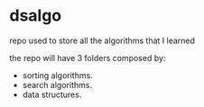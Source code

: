 # dsalgo

repo used to store all the algorithms that I learned 

the repo will have 3 folders composed by:
- sorting algorithms.
- search algorithms.
- data structures.
